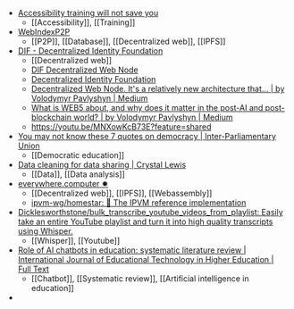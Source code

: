 - [Accessibility training will not save you](https://www.reidmore.online/post/accessibility-training-will-not-save-you)
	- [[Accessibility]], [[Training]]
- [WebIndexP2P](https://wip2p.eth.link/)
	- [[P2P]], [[Database]], [[Decentralized web]], [[IPFS]]
- [DIF - Decentralized Identity Foundation](https://identity.foundation/)
	- [[Decentralized web]]
	- [DIF Decentralized Web Node](https://identity.foundation/decentralized-web-node/spec/)
	- [Decentralized Identity Foundation](https://github.com/decentralized-identity)
	- [Decentralized Web Node. It's a relatively new architecture that… | by Volodymyr Pavlyshyn | Medium](https://volodymyrpavlyshyn.medium.com/decentralized-web-node-4e12ed102cd3)
	- [What is WEB5 about, and why does it matter in the post-AI and post-blockchain world? | by Volodymyr Pavlyshyn | Medium](https://volodymyrpavlyshyn.medium.com/what-is-web5-about-and-why-does-it-matter-in-the-post-ai-and-post-blockchain-world-bca8148b0766)
	- https://youtu.be/MNXowKcB73E?feature=shared
- [You may not know these 7 quotes on democracy | Inter-Parliamentary Union](https://www.ipu.org/news/news-in-brief/2021-09/you-may-not-know-these-7-quotes-democracy)
	- [[Democratic education]]
- [Data cleaning for data sharing | Crystal Lewis](https://cghlewis.com/blog/data_clean_01/)
	- [[Data]], [[Data analysis]]
- [everywhere.computer ✹](https://everywhere.computer/)
	- [[Decentralized web]], [[IPFS]], [[Webassembly]]
	- [ipvm-wg/homestar: 💫 The IPVM reference implementation](https://github.com/ipvm-wg/homestar/)
- [Dicklesworthstone/bulk_transcribe_youtube_videos_from_playlist: Easily take an entire YouTube playlist and turn it into high quality transcripts using Whisper.](https://github.com/Dicklesworthstone/bulk_transcribe_youtube_videos_from_playlist)
	- [[Whisper]], [[Youtube]]
- [Role of AI chatbots in education: systematic literature review | International Journal of Educational Technology in Higher Education | Full Text](https://educationaltechnologyjournal.springeropen.com/articles/10.1186/s41239-023-00426-1)
	- [[Chatbot]], [[Systematic review]], [[Artificial intelligence in education]]
-